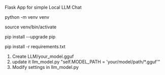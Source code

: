 Flask App for simple Local LLM Chat

python -m venv venv

source venv/bin/activate

pip install --upgrade pip

pip install -r requirements.txt

1) Create LLM/your_model.gguf
2) update it llm_model.py "self.MODEL_PATH = 'your/model/path/*.gguf'"
3) Modify settings in llm_model.py
